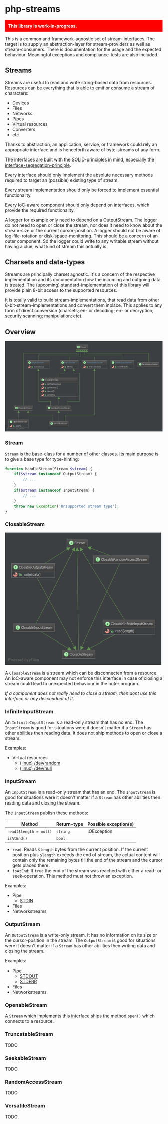 php-streams
===========

<div style="background-color: red; color: white; font-weight: bold; padding: 10px; margin-top: 10px;">This library is work-in-progress.</div>

This is a common and framework-agnostic set of stream-interfaces. The target is to supply an abstraction-layer for stream-providers as well as stream-consumers. There is documentation for the usage and the expected behaviour. Meaningful exceptions and compliance-tests are also included.


Streams
-------

Streams are useful to read and write string-based data from resources. Resources can be everything that is able to emit or consume a stream of characters:

* Devices
* Files
* Networks
* Pipes
* Virtual resources
* Converters
* etc

Thanks to abstraction, an application, service, or framework could rely an appropriate interface and is henceforth aware of byte-streams of any form.

The interfaces are built with the SOLID-principles in mind, especially the [interface-segregation-principle](http://en.wikipedia.org/wiki/Interface_segregation_principle).

Every interface should only implement the absolute necessary methods required to target an (possible) existing type of stream.

Every stream implementation should only be forced to implement essential functionality.

Every IoC-aware component should only depend on interfaces, which provide the required functionality.

A logger for example only need to depend on a OutputStream. The logger do not need to open or close the stream, nor does it need to know about the stream-size or the current cursor-position. A logger should not be aware of log-file-rotation or disk-space-monitoring. This should be a concern of an outer component. So the logger could write to any writable stream without having a clue, what kind of stream this actually is.


Charsets and data-types
-----------------------

Streams are principally charset agnostic. It's a concern of the respective implementation and its documentation how the incoming and outgoing data is treated. The (upcoming) standard-implementation of this library will provide plain 8-bit access to the supported resources.

It is totally valid to build stream-implementations, that read data from other 8-bit-stream-implementations and convert them inplace. This applies to any form of direct conversion (charsets; en- or decoding; en- or decryption; security scanning; manipulation; etc).


Overview
--------

![Inheritance](assets/diagram.png)


### Stream

`Stream` is the base-class for a number of other classes. Its main purpose is to give a base type for type-hinting:

```PHP
function handleStream(Stream $stream) {
	if($stream instanceof OutputStream) {
		// ...
	}
	if($stream instanceof InputStream) {
		// ...
	}
	throw new Exception('Unsupported stream type');
}
```

### ClosableStream

![Inheritance](assets/diagram-closable.png)

A `ClosableStream` is a stream which can be disconnecten from a resource. An IoC-aware component may not enforce this interface in case of closing a stream could lead to unexpected behaviour in the outer program.

*If a component does not really need to close a stream, then dont use this interface or any descendant of it.*


### InfiniteInputStream

An `InfiniteInputStream` is a read-only stream that has no end. The `InputStream` is good for situations were it doesn't matter if a `Stream` has other abilities then reading data. It does not ship methods to open or close a stream.

Examples:

* Virtual resources
  * [(linux) /dev/random](http://en.wikipedia.org/wiki//dev/random)
  * [(linux) /dev/null](http://en.wikipedia.org/wiki//dev/null)


### InputStream

An `InputStream` is a read-only stream that has an end. The `InputStream` is good for situations were it doesn't matter if a `Stream` has other abilities then reading data and closing the stream.

The `InputStream` publish these methods:

| Method | Return-type | Possible exception(s) |
| - | - | - |
| `read($length = null)` | `string` | IOException |
| `isAtEnd()` | `bool` |  |

* `read`: Reads `$length` bytes from the current position. If the current position plus `$length` exceeds the end of stream, the actual content will contain only the remaining bytes till the end of the stream and the cursor gets placed there.
* `isAtEnd`: If `true` the end of the stream was reached with either a read- or seek-operation. This method must not throw an exception.


Examples:

* Pipe
  * [STDIN](http://en.wikipedia.org/wiki/Standard_streams#Standard_input_.28stdin.29)
* Files
* Networkstreams


### OutputStream

An `OutputStream` is a write-only stream. It has no information on its size or the cursor-position in the stream. The `OutputStream` is good for situations were it doesn't matter if a `Stream` has other abilities then writing data and closing the stream.



Examples:

* Pipe
  * [STDOUT](http://en.wikipedia.org/wiki/Standard_streams#Standard_output_.28stdout.29)
  * [STDERR](http://en.wikipedia.org/wiki/Standard_streams#Standard_error_.28stderr.29)
* Files
* Networkstreams


### OpenableStream

A `Stream` which implements this interface ships the method `open()` which connects to a resource.


### TruncatableStream

TODO


### SeekableStream

TODO


### RandomAccessStream

TODO


### VersatileStream

TODO
